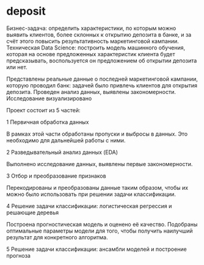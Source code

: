 # deposit
Бизнес-задача: определить характеристики, по которым можно выявить клиентов, более склонных к открытию депозита в банке, и за счёт этого повысить результативность маркетинговой кампании.
Техническая  Data Science: построить модель машинного обучения, которая на основе предложенных характеристик клиента будет предсказывать, воспользуется он предложением об открытии депозита или нет.


Представлены реальные данные о последней маркетинговой кампании, которую проводил банк: задачей было привлечь клиентов для открытия депозита. Проведен анализ данных, 
выявлены закономерности. Исследование визуализировано

Проект состоит из 5 частей:

1
Первичная обработка данных

В рамках этой части обработаны пропуски и выбросы в данных. Это необходимо для дальнейшей работы с ними.

2
Разведывательный анализ данных (EDA)

Выполнено исследование данных, выявлены первые закономерности.

3
Отбор и преобразование признаков

Перекодированы и преобразованы данные таким образом, чтобы их можно было использовать при решении задачи классификации.

4
Решение задачи классификации: логистическая регрессия и решающие деревья

Построена прогностическая модель и оценено её качество. Подобраны оптимальные параметры модели для того, чтобы получить наилучший результат для конкретного алгоритма.

5
Решение задачи классификации: ансамбли моделей и построение прогноза

